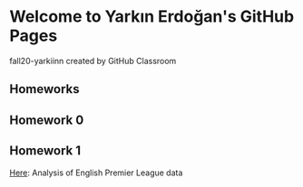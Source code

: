 
# Welcome to Yarkın Erdoğan's GitHub Pages
fall20-yarkiinn created by GitHub Classroom

## Homeworks

## Homework 0



## Homework 1
[Here](https://bu-ie-582.github.io/fall20-yarkiinn/files/Homework_1.html): Analysis of English Premier League data





